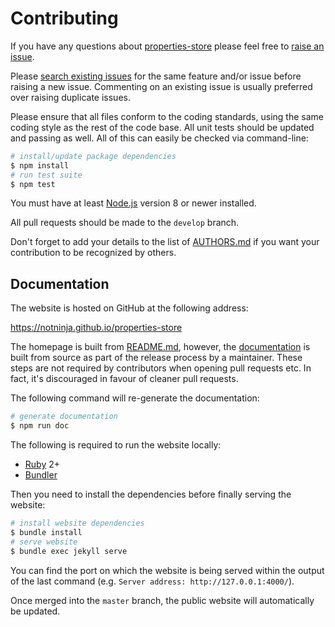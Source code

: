 # Contributing

If you have any questions about [properties-store](https://github.com/NotNinja/properties-store) please feel free to
[raise an issue](https://github.com/NotNinja/properties-store/issues/new).

Please [search existing issues](https://github.com/NotNinja/properties-store/issues) for the same feature and/or issue
before raising a new issue. Commenting on an existing issue is usually preferred over raising duplicate issues.

Please ensure that all files conform to the coding standards, using the same coding style as the rest of the code base.
All unit tests should be updated and passing as well. All of this can easily be checked via command-line:

``` bash
# install/update package dependencies
$ npm install
# run test suite
$ npm test
```

You must have at least [Node.js](https://nodejs.org) version 8 or newer installed.

All pull requests should be made to the `develop` branch.

Don't forget to add your details to the list of
[AUTHORS.md](https://github.com/NotNinja/properties-store/blob/master/AUTHORS.md) if you want your contribution to be
recognized by others.

## Documentation

The website is hosted on GitHub at the following address:

https://notninja.github.io/properties-store

The homepage is built from [README.md](https://github.com/NotNinja/properties-store/blob/master/README.md), however,
the [documentation](https://notninja.github.io/properties-store/docs) is built from source as part of the release
process by a maintainer. These steps are not required by contributors when opening pull requests etc. In fact, it's
discouraged in favour of cleaner pull requests.

The following command will re-generate the documentation:

``` bash
# generate documentation
$ npm run doc
```

The following is required to run the website locally:

* [Ruby](https://www.ruby-lang.org/en) 2+
* [Bundler](http://bundler.io)

Then you need to install the dependencies before finally serving the website:

``` bash
# install website dependencies
$ bundle install
# serve website
$ bundle exec jekyll serve
```

You can find the port on which the website is being served within the output of the last command (e.g.
`Server address: http://127.0.0.1:4000/`).

Once merged into the `master` branch, the public website will automatically be updated.

